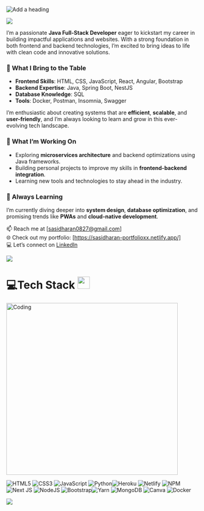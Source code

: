  ![Add a heading](https://github.com/user-attachments/assets/f7aceae0-1c4c-4dd3-8be2-ce6a4dcc24c3)
  
<p><a href="https://www.youtube.com/watch?v=dQw4w9WgXcQ"><img src="https://user-images.githubusercontent.com/73097560/115834477-dbab4500-a447-11eb-908a-139a6edaec5c.gif"></a></p>


I’m a passionate **Java Full-Stack Developer** eager to kickstart my career in building impactful applications and websites. With a strong foundation in both frontend and backend technologies, I’m excited to bring ideas to life with clean code and innovative solutions.  

### 🌟 What I Bring to the Table  
- **Frontend Skills**: HTML, CSS, JavaScript, React, Angular, Bootstrap  
- **Backend Expertise**: Java, Spring Boot, NestJS  
- **Database Knowledge**: SQL  
- **Tools**: Docker, Postman, Insomnia, Swagger  

I’m enthusiastic about creating systems that are **efficient**, **scalable**, and **user-friendly**, and I’m always looking to learn and grow in this ever-evolving tech landscape.  

### 🔭 What I’m Working On  
- Exploring **microservices architecture** and backend optimizations using Java frameworks.  
- Building personal projects to improve my skills in **frontend-backend integration**.  
- Learning new tools and technologies to stay ahead in the industry.  

### 🌱 Always Learning  
I’m currently diving deeper into **system design**, **database optimization**, and promising trends like **PWAs** and **cloud-native development**.  

📫 Reach me at [sasidharan0827@gmail.com]  
🌐 Check out my portfolio: [https://sasidharan-portfolioxx.netlify.app/]  
💻 Let’s connect on [LinkedIn](https://www.linkedin.com/in/k-sasidharan/)  

<p><a href="https://www.youtube.com/watch?v=dQw4w9WgXcQ"><img src="https://user-images.githubusercontent.com/73097560/115834477-dbab4500-a447-11eb-908a-139a6edaec5c.gif"></a></p>

<h1 id="tech-stack">💻Tech Stack <img src="https://media2.giphy.com/media/QssGEmpkyEOhBCb7e1/giphy.gif?cid=ecf05e47a0n3gi1bfqntqmob8g9aid1oyj2wr3ds3mg700bl&amp;rid=giphy.gif" width="32px"></h1>

  <img align="center" alt="Coding" width="450" src="https://repository-images.githubusercontent.com/588181932/e36ec678-7984-4cdd-8e4c-a3932772ff8e">
<p><img src="https://img.shields.io/badge/html5-%23E34F26.svg?style=for-the-badge&amp;logo=html5&amp;logoColor=white" alt="HTML5"> <img src="https://img.shields.io/badge/css3-%231572B6.svg?style=for-the-badge&amp;logo=css3&amp;logoColor=white" alt="CSS3"> <img src="https://img.shields.io/badge/javascript-%23323330.svg?style=for-the-badge&amp;logo=javascript&amp;logoColor=%23F7DF1E" alt="JavaScript"> <img src="https://img.shields.io/badge/python-darkblue.svg?style=for-the-badge&amp;logo=python&amp;logoColor=white" alt="Python"><img src="https://img.shields.io/badge/heroku-%23430098.svg?style=for-the-badge&amp;logo=heroku&amp;logoColor=white" alt="Heroku"> <img src="https://img.shields.io/badge/netlify-%23000000.svg?style=for-the-badge&amp;logo=netlify&amp;logoColor=#00C7B7" alt="Netlify"> <img src="https://img.shields.io/badge/NPM-6DA55F.svg?style=for-the-badge&amp;logo=npm&amp;logoColor=white" alt="NPM"> <img src="https://img.shields.io/badge/Next-black?style=for-the-badge&amp;logo=next.js&amp;logoColor=white" alt="Next JS"> <img src="https://img.shields.io/badge/node.js-6DA55F?style=for-the-badge&amp;logo=node.js&amp;logoColor=white" alt="NodeJS"> <img src="https://img.shields.io/badge/bootstrap-%23430098.svg?style=for-the-badge&amp;logo=bootstrap&amp;logoColor=white" alt="Bootstrap"><img src="https://img.shields.io/badge/yarn-%232C8EBB.svg?style=for-the-badge&amp;logo=yarn&amp;logoColor=white" alt="Yarn"> <img src="https://img.shields.io/badge/MongoDB-%234ea94b.svg?style=for-the-badge&amp;logo=mongodb&amp;logoColor=white" alt="MongoDB"> <img <img="" src="https://img.shields.io/badge/Canva-%2300C4CC.svg?style=for-the-badge&amp;logo=Canva&amp;logoColor=white" alt="Canva"> <img src="https://img.shields.io/badge/docker-%230db7ed.svg?style=for-the-badge&amp;logo=docker&amp;logoColor=white" alt="Docker"></p>
<p><a href="https://www.youtube.com/watch?v=dQw4w9WgXcQ"><img src="https://user-images.githubusercontent.com/73097560/115834477-dbab4500-a447-11eb-908a-139a6edaec5c.gif"></a></p>
